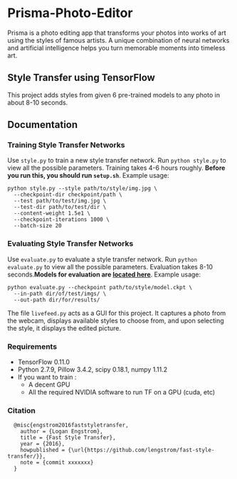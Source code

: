 # Prisma-Photo-Editor

Prisma is a photo editing app that transforms your photos into works of art using the styles of famous artists. A unique combination of neural networks and artificial intelligence helps you turn memorable moments into timeless art.

## Style Transfer using TensorFlow

This project adds styles from given 6 pre-trained models to any photo in about 8-10 seconds. 

## Documentation
### Training Style Transfer Networks
Use `style.py` to train a new style transfer network. Run `python style.py` to view all the possible parameters. Training takes 4-6 hours roughly. **Before you run this, you should run `setup.sh`**. Example usage:

    python style.py --style path/to/style/img.jpg \
      --checkpoint-dir checkpoint/path \
      --test path/to/test/img.jpg \
      --test-dir path/to/test/dir \
      --content-weight 1.5e1 \
      --checkpoint-iterations 1000 \
      --batch-size 20

### Evaluating Style Transfer Networks
Use `evaluate.py` to evaluate a style transfer network. Run `python evaluate.py` to view all the possible parameters. Evaluation takes 8-10 seconds.**Models for evaluation are [located here](https://drive.google.com/drive/folders/0B9jhaT37ydSyRk9UX0wwX3BpMzQ?usp=sharing)**. Example usage:

    python evaluate.py --checkpoint path/to/style/model.ckpt \
      --in-path dir/of/test/imgs/ \
      --out-path dir/for/results/


The file `livefeed.py` acts as a GUI for this project. It captures a photo from the webcam, displays available styles to choose from, and upon selecting the style, it displays the edited picture.

### Requirements
- TensorFlow 0.11.0
- Python 2.7.9, Pillow 3.4.2, scipy 0.18.1, numpy 1.11.2
- If you want to train :
  - A decent GPU
  - All the required NVIDIA software to run TF on a GPU (cuda, etc)

### Citation
```
  @misc{engstrom2016faststyletransfer,
    author = {Logan Engstrom},
    title = {Fast Style Transfer},
    year = {2016},
    howpublished = {\url{https://github.com/lengstrom/fast-style-transfer/}},
    note = {commit xxxxxxx}
  }
  
  
 


